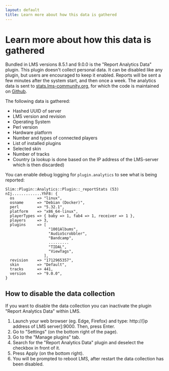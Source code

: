 ```yaml
---
layout: default
title: Learn more about how this data is gathered
---
```


# Learn more about how this data is gathered

Bundled in LMS versions 8.5.1 and 9.0.0 is the "Report Analytics Data" plugin. This plugin doesn't collect personal data. It can be disabled like any plugin, but users are encouraged to keep it enabled. Reports will be sent a few minutes after the system start, and then once a week. The analytics data is sent to [stats.lms-community.org](https://stats.lms-community.org), for which the code is maintained on [Github](https://github.com/LMS-Community/lms-stats-service). 

The following data is gathered:

- Hashed UUID of server
- LMS version and revision
- Operating System
- Perl version
- Hardware platform
- Number and types of connected players
- List of installed plugins
- Selected skin
- Number of tracks
- Country (a lookup is done based on the IP address of the LMS-server which is then discarded)

You can enable debug logging for `plugin.analytics` to see what is being reported:

```
Slim::Plugin::Analytics::Plugin::_reportStats (53) nIj.............YhF8: {
  os          => "linux",
  osname      => "Debian (Docker)",
  perl        => "5.32.1",
  platform    => "x86_64-linux",
  playerTypes => { baby => 1, fab4 => 1, receiver => 1 },
  players     => 3,
  plugins     => [
                   "1001Albums",
                   "AudioScrobbler",
                   "Bandcamp",
                   .........
                   "TIDAL",
                   "ViewTags",
                 ],
  revision    => "1712965357",
  skin        => "Default",
  tracks      => 441,
  version     => "9.0.0",
}
```

## How to disable the data collection

If you want to disable the data collection you can inactivate the plugin "Report Analytics Data" within LMS.

1. Launch your web browser (eg. Edge, Firefox) and type: http://\[ip address of LMS server\]:9000. Then, press Enter.
2. Go to "Settings" (on the bottom right of the page).
3. Go to the "Manage plugins" tab.
4. Search for the "Report Analytics Data" plugin and deselect the checkbox in front of it.
5. Press Apply (on the bottom right).
6. You will be prompted to reboot LMS, after restart the data collection has been disabled.
